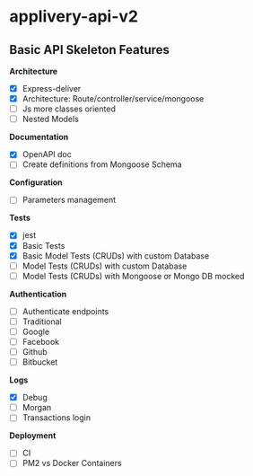 # applivery-api-v2

## Basic API Skeleton Features

**Architecture**

- [x] Express-deliver
- [x] Architecture: Route/controller/service/mongoose
- [ ] Js more classes oriented
- [ ] Nested Models

**Documentation**

- [x] OpenAPI doc
- [ ] Create definitions from Mongoose Schema

**Configuration**

- [ ] Parameters management

**Tests**

- [x] jest
- [x] Basic Tests
- [x] Basic Model Tests (CRUDs) with custom Database
- [ ] Model Tests (CRUDs) with custom Database
- [ ] Model Tests (CRUDs) with Mongoose or Mongo DB mocked

**Authentication**

- [ ] Authenticate endpoints
- [ ] Traditional
- [ ] Google
- [ ] Facebook
- [ ] Github
- [ ] Bitbucket

**Logs**

- [x] Debug
- [ ] Morgan
- [ ] Transactions login

**Deployment**

- [ ] CI
- [ ] PM2 vs Docker Containers
